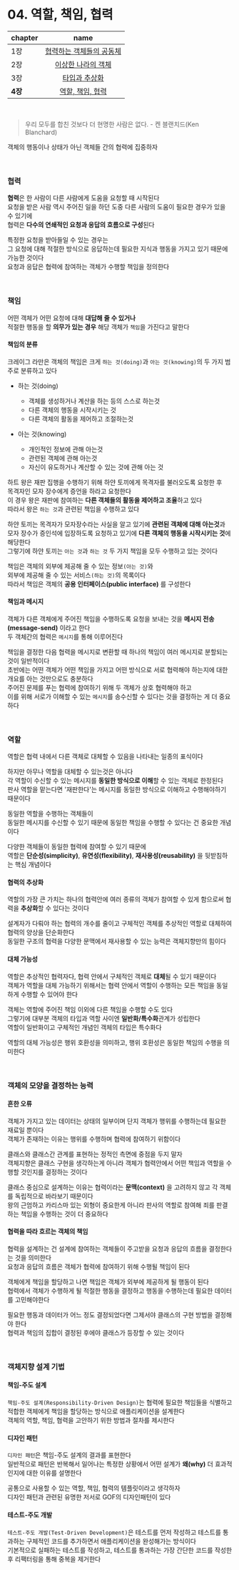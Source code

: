 # 04. 역할, 책임, 협력


|chapter|                                                     name                                                     |
|:---|:------------------------------------------------------------------------------------------------------------:|
| 1장 | [협력하는 객체들의 공동체](https://github.com/Naellu/the-essence-of-object-orientation-review/blob/master/chapter01.md) |
| 2장 |  [이상한 나라의 객체](https://github.com/Naellu/the-essence-of-object-orientation-review/blob/master/chapter02.md)   |
| 3장 |    [타입과 추상화](https://github.com/Naellu/the-essence-of-object-orientation-review/blob/master/chapter03.md)    |  
| **4장** |  [역할, 책임, 협력](https://github.com/Naellu/the-essence-of-object-orientation-review/blob/master/chapter04.md)   |

<br>

> 우리 모두를 합친 것보다 더 현명한 사람은 없다.  - 켄 블랜치드(Ken Blanchard)


객체의 행동이나 상태가 아닌 객체들 간의 협력에 집중하자  


<br>

### 협력

**협력**은 한 사람이 다른 사람에게 도움을 요청할 때 시작된다  
요청을 받은 사람 역시 주어진 일을 하던 도중 다른 사람의 도움이 필요한 경우가 있을 수 있기에    
협력은 **다수의 연쇄적인 요청과 응답의 흐름으로 구성**된다 

특정한 요청을 받아들일 수 있는 경우는  
그 요청에 대해 적절한 방식으로 응답하는데 필요한 지식과 행동을 가지고 있기 때문에 가능한 것이다  
요청과 응답은 협력에 참여하는 객체가 수행할 책임을 정의한다  

<br>

### 책임

어떤 객체가 어떤 요청에 대해 **대답해 줄 수 있거나**  
적절한 행동을 할 **의무가 있는 경우** 해당 객체가 `책임`을 가진다고 말한다

#### 책임의 분류

크레이그 라만은 객체의 책임은 크게 `하는 것(doing)`과 `아는 것(knowing)`의 두 가지 범주로 분류하고 있다  

- 하는 것(doing)
  - 객체를 생성하거나 계산을 하는 등의 스스로 하는것
  - 다른 객체의 행동을 시작시키는 것
  - 다른 객체의 활동을 제어하고 조절하는것 


- 아는 것(knowing)
  - 개인적인 정보에 관해 아는것
  - 관련된 객체에 관해 아는것
  - 자신이 유도하거나 계산할 수 있는 것에 관해 아는 것

하트 왕은 재판 집행을 수행하기 위해 하얀 토끼에게 목격자를 불러오도록 요청한 후  
목격자인 모자 장수에게 증언을 하라고 요청한다  
이 경우 왕은 재판에 참여하는 **다른 객체들의 활동을 제어하고 조율**하고 있다  
따라서 왕은 `하는 것`과 관련된 책임을 수행하고 있다

하얀 토끼는 목격자가 모자장수라는 사실을 알고 있기에 **관련된 객체에 대해 아는것**과  
모자 장수가 증인석에 입장하도록 요청하고 있기에 **다른 객체의 행동을 시작시키는 것**에 해당한다  
그렇기에 하얀 토끼는 `아는 것`과 `하는 것` 두 가지 책임을 모두 수행하고 있는 것이다  

책임은 객체의 외부에 제공해 줄 수 있는 정보`(아는 것)`와  
외부에 제공해 줄 수 있는 서비스`(하는 것)`의 목록이다  
따라서 책임은 객체의 **공용 인터페이스(public interface)** 를 구성한다  

#### 책임과 메시지

객체가 다른 객체에게 주어진 책임을 수행하도록 요청을 보내는 것을 **메시지 전송(message-send)** 이라고 한다  
두 객체간의 협력은 `메시지`를 통해 이루어진다  

책임을 결정한 다음 협력을 메시지로 변환할 때 하나의 책임이 여러 메시지로 분할되는 것이 일반적이다  
초반에는 어떤 객체가 어떤 책임을 가지고 어떤 방식으로 서로 협력해야 하는지에 대한 개요를 아는 것만으로도 충분하다  
주어진 문제를 푸는 협력에 참여하기 위해 두 객체가 상호 협력해야 하고  
이를 위해 서로가 이해할 수 있는 `메시지`를 송수신할 수 있다는 것을 결정하는 게 더 중요하다  

<br>

### 역할

역할은 협력 내에서 다른 객체로 대체할 수 있음을 나타내는 일종의 표식이다  

하지만 아무나 역할을 대체할 수 있는것은 아니다  
각 역할이 수신할 수 있는 메시지를 **동일한 방식으로 이해**할 수 있는 객체로 한정된다  
판사 역할을 맡는다면 '재판한다'는 메시지를 동일한 방식으로 이해하고 수행해야하기 때문이다  

동일한 역할을 수행하는 객체들이   
동일한 메시지를 수신할 수 있기 때문에 동일한 책임을 수행할 수 있다는 건 중요한 개념이다   

다양한 객체들이 동일한 협력에 참여할 수 있기 때문에  
역할은 **단순성(simplicity)**, **유연성(flexibility)**, **재사용성(reusability)** 을 뒷받침하는 핵심 개념이다

#### 협력의 추상화

역할의 가장 큰 가치는 하나의 협력안에 여러 종류의 객체가 참여할 수 있게 함으로써 협력을 **추상화**할 수 있다는 것이다

설계자가 다뤄야 하는 협력의 개수를 줄이고 구체적인 객체를 추상적인 역할로 대체하여 협력의 양상을 단순화한다  
동일한 구조의 협력을 다양한 문맥에서 재사용할 수 있는 능력은 객체지향만의 힘이다  

#### 대체 가능성

역할은 추상적인 협력자다, 협력 안에서 구체적인 객체로 **대체**될 수 있기 때문이다  
객체가 역할을 대체 가능하기 위해서는 협력 안에서 역할이 수행하는 모든 책임을 동일하게 수행할 수 있어야 한다  

객체는 역할에 주어진 책임 이외에 다른 책임을 수행할 수도 있다  
그렇기에 대부분 객체의 타입과 역할 사이엔 **일반화/특수화**관계가 성립한다  
역할이 일반화이고 구체적인 개념인 객체의 타입은 특수화다  

역할의 대체 가능성은 행위 호환성을 의미하고, 행위 호환성은 동일한 책임의 수행을 의미한다  

<br>

### 객체의 모양을 결정하는 능력

#### 흔한 오류 

객체가 가지고 있는 데이터는 상태의 일부이며 단지 객체가 행위를 수행하는데 필요한 재료일 뿐이다  
객체가 존재하는 이유는 행위를 수행하며 협력에 참여하기 위함이다  

클래스와 클래스간 관계를 표현하는 정적인 측면에 중점을 두지 말자  
객체지향은 클래스 구현을 생각하는게 아니라 객체가 협력안에서 어떤 책임과 역할을 수행할 것인지를 결정하는 것이다  

클래스 중심으로 설계하는 이유는 협력이라는 **문맥(context)** 을 고려하지 않고 각 객체를 독립적으로 바라보기 때문이다  
왕의 근엄하고 카리스마 있는 외형이 중요한게 아니라 판사의 역할로 참여해 죄를 판결하는 책임을 수행하는 것이 더 중요하다    

#### 협력을 따라 흐르는 객체의 책임
 
협력을 설계하는 건 설계에 참여하는 객체들이 주고받을 요청과 응답의 흐름을 결정한다는 것을 의미한다  
요청과 응답의 흐름은 객체가 협력에 참여하기 위해 수행될 책임이 된다  

객체에게 책임을 할당하고 나면 책임은 객체가 외부에 제공하게 될 행동이 된다  
협력에서 객체가 수행하게 될 적절한 행동을 결정하고 행동을 수행하는데 필요한 데이터를 고민해야한다  

필요한 행동과 데이터가 어느 정도 결정되었다면 그제서야 클래스의 구현 방법을 결정해야 한다  
협력과 책임의 집합이 결정된 후에야 클래스가 등장할 수 있는 것이다  

<br>

### 객체지향 설계 기법

#### 책임-주도 설계

`책임-주도 설계(Responsibility-Driven Design)`는 협력에 필요한 책임들을 식별하고 적합한 객체에게 책임을 할당하는 방식으로 애플리케이션을 설계한다  
객체의 역할, 책임, 협력을 고안하기 위한 방법과 절차를 제시한다  

#### 디자인 패턴 

`디자인 패턴`은 책임-주도 설계의 결과를 표현한다  
일반적으로 패턴은 반복해서 일어나는 특정한 상황에서 어떤 설계가 **왜(why)** 더 효과적인지에 대한 이유를 설명한다  

공통으로 사용할 수 있는 역할, 책임, 협력의 템플릿이라고 생각하자  
디자인 패턴과 관련된 유명한 저서로 GOF의 디자인패턴이 있다

#### 테스트-주도 개발

`테스트-주도 개발(Test-Driven Development)`은 테스트를 먼저 작성하고 테스트를 통과하는 구체적인 코드를 추가하면서 애플리케이션을 완성해가는 방식이다  
기본적으로 실패하는 테스트를 작성하고, 테스트를 통과하는 가장 간단한 코드를 작성한 후 리팩터링을 통해 중복을 제거한다  

